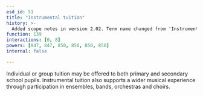 ```yaml
---
esd_id: 51
title: "Instrumental tuition"
history: >-
  Added scope notes in version 2.02. Term name changed from 'Instrumental tuition' to 'Education - tuition - instrumental' in version 3.00. Name changed to 'Instrumental tuition' in version 4.00.
function: 139
interactions: [0, 8]
powers: [847, 847, 850, 850, 850, 850]
internal: false

---
```


Individual or group tuition may be offered to both primary and secondary school pupils. Instrumental tuition also supports a wider musical experience through participation in ensembles, bands, orchestras and choirs.

